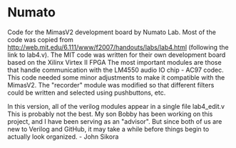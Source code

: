 # Numato
Code for the MimasV2 development board by Numato Lab. Most of the code was copied from
http://web.mit.edu/6.111/www/f2007/handouts/labs/lab4.html (following the link to lab4.v).
The MIT code was written for their own development board based on the Xilinx Virtex II FPGA
The most important modules are those that handle communication with the LM4550 audio IO chip - AC97 codec.
This code needed some minor adjustments to make it compatible with the MimasV2.
The "recorder" module was modified so that different filters could be written and selected using pushbuttons, etc.

In this version, all of the verilog modules appear in a single file lab4_edit.v
This is probably not the best.
My son Bobby has been working on this project, and I have been serving as an "advisor". But since both of us are new 
to Verilog and GitHub, it may take a while before things begin to actually look organized.  - John Sikora
